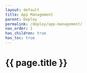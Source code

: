 ```yaml
---
layout: default
title: App Management
parent: Deploy
permalink: /deploy/app-management/
nav_order: 1
has_children: true 
has_toc: true
---
```


# {{ page.title }}


